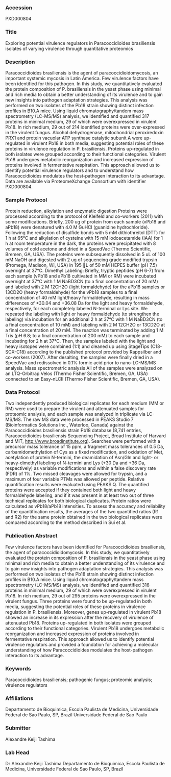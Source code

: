 ### Accession
PXD000804

### Title
Exploring potential virulence regulators in Paracoccidioides brasiliensis isolates of varying virulence through quantitative proteomics

### Description
Paracoccidioides brasiliensis is the agent of paracoccidioidomycosis, an important systemic mycosis in Latin America. Few virulence factors have been identified for this pathogen. In this study, we quantitatively evaluated the protein composition of P. brasiliensis in the yeast phase using minimal and rich media to obtain a better understanding of its virulence and to gain new insights into pathogen adaptation strategies. This analysis was performed on two isolates of the Pb18 strain showing distinct infection profiles in B10.A mice. Using liquid chromatography/tandem mass spectrometry (LC-MS/MS) analysis, we identified and quantified 317 proteins in minimal medium, 29 of which were overexpressed in virulent Pb18. In rich medium, 29 out of 214 identified proteins were over-expressed in the virulent fungus. Alcohol dehydrogenase, mitochondrial peroxiredoxin PRX1 and protein vacuolar ATP synthase catalytic subunit A were up-regulated in virulent Pb18 in both media, suggesting potential roles of these proteins in virulence regulation in P. brasiliensis. Proteins up-regulated in both isolates were grouped according to their functional categories. Virulent Pb18 undergoes metabolic reorganization and increased expression of proteins involved in fermentative respiration. This approach allowed us to identify potential virulence regulators and to understand how Paracoccidioides modulates the host-pathogen interaction to its advantage. Data are available via ProteomeXchange Consortium with identifier PXD000804.

### Sample Protocol
Protein reduction, alkylation and enzymatic digestion Proteins were processed according to the protocol of Kleifeld and co-workers (2011) with some modifications. Briefly, 200 ug of protein from each sample (vPb18 and aPb18) were denatured with 4.0 M GuHCl (guanidine hydrochloride). Following the reduction of disulfide bonds with 5 mM dithiothreitol (DTT) for 1 h at 65°C and alkylation of cysteine with 15 mM iodoacetamide (IAA) for 1 h at room temperature in the dark, the proteins were precipitated with 8 volumes of cold acetone and dried in a SpeedVac (Thermo Scientific, Bremen, GA, USA). The proteins were subsequently dissolved in 5 uL of 100 mM NaOH and digested with 2 ug of sequencing grade modified trypsin (Promega, Madison, WI, USA) in 195 L of 50 mM HEPES buffer (pH 7.5) overnight at 37°C. Dimethyl Labeling: Briefly, tryptic peptides (pH 6-7) from each sample (vPb18 and aPb18 cultivated in MM or RM) were incubated overnight at 37°C with 1 M NaBD3CN (to a final concentration of 20 mM) and labeled with 2 M 12CH2O (light formaldehyde) for the aPb18 samples or 13CD2O (heavy formaldehyde) for the vPb18 samples to a final concentration of 40 mM light/heavy formaldehyde, resulting in mass differences of +30.04 and +36.08 Da for the light and heavy formaldehyde, respectively, for each completely labeled N-terminal or Lys site. We repeated the labeling with light or heavy formaldehyde (to strengthen the labeling) via incubation for an additional 2 h at 37°C with 1 M NaBD3CN (to a final concentration of 10 mM) and labeling with 2 M 12CH2O or 13CD2O at a final concentration of 20 mM. The reaction was terminated by adding 1 M Tris (pH 6.8; to a final concentration of 200 mM) to each sample and incubating for 2 h at 37°C. Then, the samples labeled with the light and heavy isotopes were combined (1:1) and cleaned up using StageTips (C18-SCX-C18) according to the published protocol provided by Rappsilber and co-workers (2007). After desalting, the samples were finally dried in a SpeedVac and redissolved in 0.1% formic acid prior to nano-LC-MS/MS analysis. Mass spectrometric analysis All of the samples were analyzed on an LTQ-Orbitrap Velos (Thermo Fisher Scientific, Bremen, GA, USA) connected to an Easy-nLCII (Thermo Fisher Scientific, Bremen, GA, USA).

### Data Protocol
Two independently produced biological replicates for each medium (MM or RM) were used to prepare the virulent and attenuated samples for proteomic analysis, and each sample was analyzed in triplicate via LC-MS/MS. The raw MS data were processed in PEAKS Studio 7 (Bioinformatics Solutions Inc., Waterloo, Canada) against the Paracoccidioides brasiliensis strain Pb18 database (8,741 entries, Paracoccidioides brasiliensis Sequencing Project, Broad Institute of Harvard and MIT, http://www.broadinstitute.org). Searches were performed with a precursor mass tolerance of 15 ppm, a fragment mass tolerances of 0.5 Da, carbamidomethylation of Cys as a fixed modification, and oxidation of Met, acetylation of protein N-termini, the deamidation of Asn/Gln and light- or heavy-dimethyl labeling of N-termini and Lys (+30 Da and +36 Da, respectively) as variable modifications and within a false discovery rate (FDR) of 1%. Two missed cleavages were allowed for trypsin, and a maximum of four variable PTMs was allowed per peptide. Relative quantification results were evaluated using PEAKS Q. The quantified proteins were accepted if they contained both light and heavy formaldehyde labeling, and if it was present in at least two out of three technical replicates for both biological duplicates. Protein ratios were calculated as vPb18/aPb18 intensities. To assess the accuracy and reliability of the quantification results, the averages of the two quantified ratios (R1 and R2) for the same protein obtained in the two biological replicates were compared according to the method described in Sui et al.

### Publication Abstract
Few virulence factors have been identified for Paracoccidioides brasiliensis, the agent of paracoccidioidomycosis. In this study, we quantitatively evaluated the protein composition of P. brasiliensis in the yeast phase using minimal and rich media to obtain a better understanding of its virulence and to gain new insights into pathogen adaptation strategies. This analysis was performed on two isolates of the Pb18 strain showing distinct infection profiles in B10.A mice. Using liquid chromatography/tandem mass spectrometry (LC-MS/MS) analysis, we identified and quantified 316 proteins in minimal medium, 29 of which were overexpressed in virulent Pb18. In rich medium, 29 out of 295 proteins were overexpressed in the virulent fungus. Three proteins were found to be up-regulated in both media, suggesting the potential roles of these proteins in virulence regulation in P. brasiliensis. Moreover, genes up-regulated in virulent Pb18 showed an increase in its expression after the recovery of virulence of attenuated Pb18. Proteins up-regulated in both isolates were grouped according to their functional categories. Virulent Pb18 undergoes metabolic reorganization and increased expression of proteins involved in fermentative respiration. This approach allowed us to identify potential virulence regulators and provided a foundation for achieving a molecular understanding of how Paracoccidioides modulates the host-pathogen interaction to its advantage.

### Keywords
Paracoccidioides brasiliensis; pathogenic fungus; proteomic analysis; virulence regulators

### Affiliations
Departamento de Bioquimica, Escola Paulista de Medicina, Universidade Federal de Sao Paulo, SP, Brazil
Universidade Federal de Sao Paulo

### Submitter
Alexandre Keiji Tashima

### Lab Head
Dr Alexandre Keiji Tashima
Departamento de Bioquimica, Escola Paulista de Medicina, Universidade Federal de Sao Paulo, SP, Brazil


